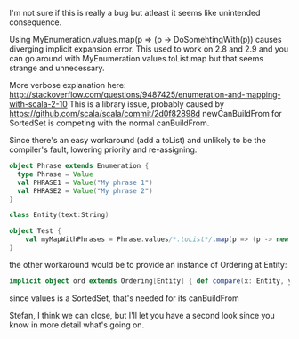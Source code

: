 I'm not sure if this is really a bug but atleast it seems like unintended consequence.

Using MyEnumeration.values.map(p => (p -> DoSomehtingWith(p)) causes diverging implicit expansion error.
This used to work on 2.8 and 2.9 and you can go around with MyEnumeration.values.toList.map but that seems strange and unnecessary.

More verbose explanation here: http://stackoverflow.com/questions/9487425/enumeration-and-mapping-with-scala-2-10
This is a library issue, probably caused by https://github.com/scala/scala/commit/2d0f82898d
newCanBuildFrom for SortedSet is competing with the normal canBuildFrom.

Since there's an easy workaround (add a toList) and unlikely to be the compiler's fault, lowering priority and re-assigning.

```scala
object Phrase extends Enumeration {
  type Phrase = Value
  val PHRASE1 = Value("My phrase 1")
  val PHRASE2 = Value("My phrase 2")
}

class Entity(text:String)

object Test {
    val myMapWithPhrases = Phrase.values/*.toList*/.map(p => (p -> new Entity(p.toString))).toMap
}
```
the other workaround would be to provide an instance of Ordering at Entity:

```scala
implicit object ord extends Ordering[Entity] { def compare(x: Entity, y: Entity) = ??? }
```

since values is a SortedSet, that's needed for its canBuildFrom

Stefan, I think we can close, but I'll let you have a second look since you know in more detail what's going on.
